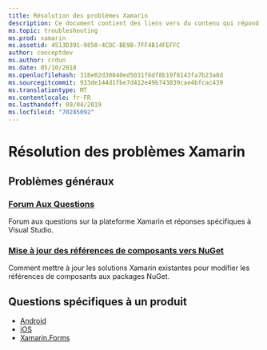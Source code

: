 ```yaml
---
title: Résolution des problèmes Xamarin
description: Ce document contient des liens vers du contenu qui répond aux questions fréquemment posées sur le développement Xamarin, décrit comment mettre à jour les références de composants à NuGet, traite des options de support et répond aux questions spécifiques aux produits.
ms.topic: troubleshooting
ms.prod: xamarin
ms.assetid: 4513D391-9850-4CDC-BE9B-7FF4B14FEFFC
author: conceptdev
ms.author: crdun
ms.date: 05/10/2018
ms.openlocfilehash: 318e02d30840ed5031f6df8b19f8143fa7b23a8d
ms.sourcegitcommit: 933de144d1fbe7d412e49b743839cae4bfcac439
ms.translationtype: MT
ms.contentlocale: fr-FR
ms.lasthandoff: 09/04/2019
ms.locfileid: "70285092"
---
```

# <a name="xamarin-troubleshooting"></a>Résolution des problèmes Xamarin

## <a name="general-issues"></a>Problèmes généraux

### <a name="frequently-asked-questionsquestionsindexmd"></a>[Forum Aux Questions](questions/index.md)

Forum aux questions sur la plateforme Xamarin et réponses spécifiques à Visual Studio.

### <a name="updating-component-references-to-nugetcomponent-nugetmd"></a>[Mise à jour des références de composants vers NuGet](component-nuget.md)

Comment mettre à jour les solutions Xamarin existantes pour modifier les références de composants aux packages NuGet.

## <a name="product-specific-questions"></a>Questions spécifiques à un produit

- [Android](~/android/troubleshooting/questions/index.md)
- [iOS](~/ios/troubleshooting/questions/index.md)
- [Xamarin.Forms](~/xamarin-forms/troubleshooting/questions/index.md)
